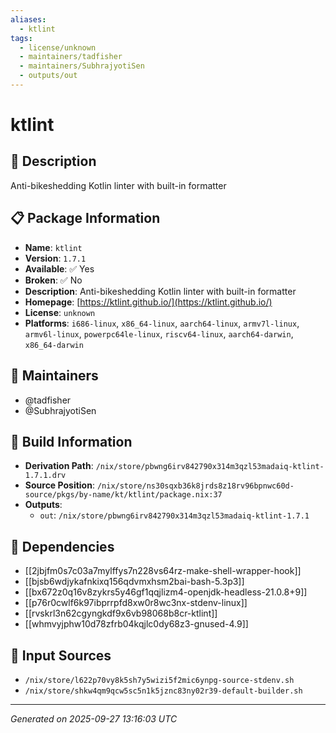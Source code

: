 ```yaml
---
aliases:
  - ktlint
tags:
  - license/unknown
  - maintainers/tadfisher
  - maintainers/SubhrajyotiSen
  - outputs/out
---
```


# ktlint

## 📝 Description

Anti-bikeshedding Kotlin linter with built-in formatter

## 📋 Package Information

- **Name**: `ktlint`
- **Version**: `1.7.1`
- **Available**: ✅ Yes
- **Broken**: ✅ No
- **Description**: Anti-bikeshedding Kotlin linter with built-in formatter
- **Homepage**: [https://ktlint.github.io/](https://ktlint.github.io/)
- **License**: `unknown`
- **Platforms**: `i686-linux`, `x86_64-linux`, `aarch64-linux`, `armv7l-linux`, `armv6l-linux`, `powerpc64le-linux`, `riscv64-linux`, `aarch64-darwin`, `x86_64-darwin`
## 👥 Maintainers

- @tadfisher
- @SubhrajyotiSen


## 🔧 Build Information

- **Derivation Path**: `/nix/store/pbwng6irv842790x314m3qzl53madaiq-ktlint-1.7.1.drv`
- **Source Position**: `/nix/store/ns30sqxb36k8jrds8z18rv96bpnwc60d-source/pkgs/by-name/kt/ktlint/package.nix:37`
- **Outputs**:
  - `out`:  `/nix/store/pbwng6irv842790x314m3qzl53madaiq-ktlint-1.7.1`

## 🔗 Dependencies

- [[2jbjfm0s7c03a7mylffys7n228vs64rz-make-shell-wrapper-hook]]
- [[bjsb6wdjykafnkixq156qdvmxhsm2bai-bash-5.3p3]]
- [[bx672z0q16v8zykrs5y46gf1qqjlizm4-openjdk-headless-21.0.8+9]]
- [[p76r0cwlf6k97ibprrpfd8xw0r8wc3nx-stdenv-linux]]
- [[rvskrl3n62cgyngkdf9x6vb98068b8cr-ktlint]]
- [[whmvyjphw10d78zfrb04kqjlc0dy68z3-gnused-4.9]]

## 📁 Input Sources

- `/nix/store/l622p70vy8k5sh7y5wizi5f2mic6ynpg-source-stdenv.sh`
- `/nix/store/shkw4qm9qcw5sc5n1k5jznc83ny02r39-default-builder.sh`

---
*Generated on 2025-09-27 13:16:03 UTC*
